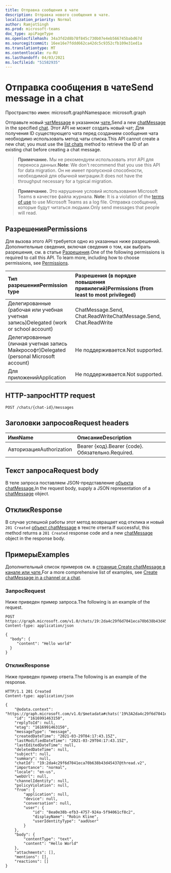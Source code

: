 ```yaml
---
title: Отправка сообщения в чате
description: Отправка нового сообщения в чате.
localization_priority: Normal
author: RamjotSingh
ms.prod: microsoft-teams
doc_type: apiPageType
ms.openlocfilehash: 34a3fd2d8b78f845c730b07e4eb566745babd67d
ms.sourcegitcommit: 16ee16e7fddd662ca42dc5c9352cfb109e31ed1a
ms.translationtype: MT
ms.contentlocale: ru-RU
ms.lasthandoff: 04/03/2021
ms.locfileid: "51582935"
---
```

# <a name="send-message-in-a-chat"></a><span data-ttu-id="3d85b-103">Отправка сообщения в чате</span><span class="sxs-lookup"><span data-stu-id="3d85b-103">Send message in a chat</span></span>

<span data-ttu-id="3d85b-104">Пространство имен: microsoft.graph</span><span class="sxs-lookup"><span data-stu-id="3d85b-104">Namespace: microsoft.graph</span></span>

<span data-ttu-id="3d85b-105">Отправьте новый [чатMessage](../resources/chatmessage.md) в указанном [чате.](../resources/chat.md)</span><span class="sxs-lookup"><span data-stu-id="3d85b-105">Send a new [chatMessage](../resources/chatmessage.md) in the specified [chat](../resources/chat.md).</span></span> <span data-ttu-id="3d85b-106">Этот API не может создать новый чат; Для получения [](chat-list-messages.md) ID существующего чата перед созданием сообщения чата необходимо использовать метод чаты списка.</span><span class="sxs-lookup"><span data-stu-id="3d85b-106">This API cannot create a new chat; you must use the [list chats](chat-list-messages.md) method to retrieve the ID of an existing chat before creating a chat message.</span></span>

> <span data-ttu-id="3d85b-107">**Примечание.** Мы не рекомендуем использовать этот API для переноса данных.</span><span class="sxs-lookup"><span data-stu-id="3d85b-107">**Note**: We don't recommend that you use this API for data migration.</span></span> <span data-ttu-id="3d85b-108">Он не имеет пропускной способности, необходимой для обычной миграции.</span><span class="sxs-lookup"><span data-stu-id="3d85b-108">It does not have the throughput necessary for a typical migration.</span></span>

> <span data-ttu-id="3d85b-109">**Примечание.** Это нарушение условий использования Microsoft Teams в качестве файла журнала. [](/legal/microsoft-apis/terms-of-use)</span><span class="sxs-lookup"><span data-stu-id="3d85b-109">**Note**: It is a violation of the [terms of use](/legal/microsoft-apis/terms-of-use) to use Microsoft Teams as a log file.</span></span> <span data-ttu-id="3d85b-110">Отправка сообщений, которые будут читаться людьми.</span><span class="sxs-lookup"><span data-stu-id="3d85b-110">Only send messages that people will read.</span></span>

## <a name="permissions"></a><span data-ttu-id="3d85b-111">Разрешения</span><span class="sxs-lookup"><span data-stu-id="3d85b-111">Permissions</span></span>

<span data-ttu-id="3d85b-p104">Для вызова этого API требуется одно из указанных ниже разрешений. Дополнительные сведения, включая сведения о том, как выбрать разрешения, см. в статье [Разрешения](/graph/permissions-reference).</span><span class="sxs-lookup"><span data-stu-id="3d85b-p104">One of the following permissions is required to call this API. To learn more, including how to choose permissions, see [Permissions](/graph/permissions-reference).</span></span>

| <span data-ttu-id="3d85b-114">Тип разрешения</span><span class="sxs-lookup"><span data-stu-id="3d85b-114">Permission type</span></span>                        | <span data-ttu-id="3d85b-115">Разрешения (в порядке повышения привилегий)</span><span class="sxs-lookup"><span data-stu-id="3d85b-115">Permissions (from least to most privileged)</span></span> |
|:---------------------------------------|:--------------------------------------------|
| <span data-ttu-id="3d85b-116">Делегированные (рабочая или учебная учетная запись)</span><span class="sxs-lookup"><span data-stu-id="3d85b-116">Delegated (work or school account)</span></span>     | <span data-ttu-id="3d85b-117">ChatMessage.Send, Chat.ReadWrite</span><span class="sxs-lookup"><span data-stu-id="3d85b-117">ChatMessage.Send, Chat.ReadWrite</span></span> |
| <span data-ttu-id="3d85b-118">Делегированные (личная учетная запись Майкрософт)</span><span class="sxs-lookup"><span data-stu-id="3d85b-118">Delegated (personal Microsoft account)</span></span> | <span data-ttu-id="3d85b-119">Не поддерживается.</span><span class="sxs-lookup"><span data-stu-id="3d85b-119">Not supported.</span></span> |
| <span data-ttu-id="3d85b-120">Для приложений</span><span class="sxs-lookup"><span data-stu-id="3d85b-120">Application</span></span>                            | <span data-ttu-id="3d85b-121">Не поддерживается.</span><span class="sxs-lookup"><span data-stu-id="3d85b-121">Not supported.</span></span> |

## <a name="http-request"></a><span data-ttu-id="3d85b-122">HTTP-запрос</span><span class="sxs-lookup"><span data-stu-id="3d85b-122">HTTP request</span></span>

<!-- { "blockType": "ignored" } -->

```http
POST /chats/{chat-id}/messages
```

## <a name="request-headers"></a><span data-ttu-id="3d85b-123">Заголовки запросов</span><span class="sxs-lookup"><span data-stu-id="3d85b-123">Request headers</span></span>

| <span data-ttu-id="3d85b-124">Имя</span><span class="sxs-lookup"><span data-stu-id="3d85b-124">Name</span></span>          | <span data-ttu-id="3d85b-125">Описание</span><span class="sxs-lookup"><span data-stu-id="3d85b-125">Description</span></span>   |
|:--------------|:--------------|
| <span data-ttu-id="3d85b-126">Авторизация</span><span class="sxs-lookup"><span data-stu-id="3d85b-126">Authorization</span></span> | <span data-ttu-id="3d85b-127">Bearer {код}.</span><span class="sxs-lookup"><span data-stu-id="3d85b-127">Bearer {code}.</span></span> <span data-ttu-id="3d85b-128">Обязательно.</span><span class="sxs-lookup"><span data-stu-id="3d85b-128">Required.</span></span> |

## <a name="request-body"></a><span data-ttu-id="3d85b-129">Текст запроса</span><span class="sxs-lookup"><span data-stu-id="3d85b-129">Request body</span></span>

<span data-ttu-id="3d85b-130">В теле запроса поставляем JSON-представление [объекта chatMessage.](../resources/chatmessage.md)</span><span class="sxs-lookup"><span data-stu-id="3d85b-130">In the request body, supply a JSON representation of a [chatMessage](../resources/chatmessage.md) object.</span></span>

## <a name="response"></a><span data-ttu-id="3d85b-131">Отклик</span><span class="sxs-lookup"><span data-stu-id="3d85b-131">Response</span></span>

<span data-ttu-id="3d85b-132">В случае успешной работы этот метод возвращает код отклика и новый `201 Created` [объект chatMessage](../resources/chatmessage.md) в тексте ответа.</span><span class="sxs-lookup"><span data-stu-id="3d85b-132">If successful, this method returns a `201 Created` response code and a new [chatMessage](../resources/chatmessage.md) object in the response body.</span></span>

## <a name="examples"></a><span data-ttu-id="3d85b-133">Примеры</span><span class="sxs-lookup"><span data-stu-id="3d85b-133">Examples</span></span>

<span data-ttu-id="3d85b-134">Дополнительный список примеров см. в [странице Create chatMessage в канале или чате.](chatmessage-post.md)</span><span class="sxs-lookup"><span data-stu-id="3d85b-134">For a more comprehensive list of examples, see [Create chatMessage in a channel or a chat](chatmessage-post.md).</span></span>

### <a name="request"></a><span data-ttu-id="3d85b-135">Запрос</span><span class="sxs-lookup"><span data-stu-id="3d85b-135">Request</span></span>

<span data-ttu-id="3d85b-136">Ниже приведен пример запроса.</span><span class="sxs-lookup"><span data-stu-id="3d85b-136">The following is an example of the request.</span></span>

<!-- {
  "blockType": "request",
  "name": "post_chatmessages_1"
}-->
```http
POST https://graph.microsoft.com/v1.0/chats/19:2da4c29f6d7041eca70b638b43d45437@thread.v2/messages
Content-type: application/json

{
  "body": {
     "content": "Hello world"
  }
}
```

### <a name="response"></a><span data-ttu-id="3d85b-137">Отклик</span><span class="sxs-lookup"><span data-stu-id="3d85b-137">Response</span></span>

<span data-ttu-id="3d85b-138">Ниже приведен пример ответа.</span><span class="sxs-lookup"><span data-stu-id="3d85b-138">The following is an example of the response.</span></span>

<!-- {
  "blockType": "response",
  "truncated": true,
  "@odata.type": "microsoft.graph.chatMessage"
} -->

```http
HTTP/1.1 201 Created
Content-type: application/json

{
    "@odata.context": "https://graph.microsoft.com/v1.0/$metadata#chats('19%3A2da4c29f6d7041eca70b638b43d45437%40thread.v2')/messages/$entity",
    "id": "1616991463150",
    "replyToId": null,
    "etag": "1616991463150",
    "messageType": "message",
    "createdDateTime": "2021-03-29T04:17:43.15Z",
    "lastModifiedDateTime": "2021-03-29T04:17:43.15Z",
    "lastEditedDateTime": null,
    "deletedDateTime": null,
    "subject": null,
    "summary": null,
    "chatId": "19:2da4c29f6d7041eca70b638b43d45437@thread.v2",
    "importance": "normal",
    "locale": "en-us",
    "webUrl": null,
    "channelIdentity": null,
    "policyViolation": null,
    "from": {
        "application": null,
        "device": null,
        "conversation": null,
        "user": {
            "id": "8ea0e38b-efb3-4757-924a-5f94061cf8c2",
            "displayName": "Robin Kline",
            "userIdentityType": "aadUser"
        }
    },
    "body": {
        "contentType": "text",
        "content": "Hello World"
    },
    "attachments": [],
    "mentions": [],
    "reactions": []
}
```

<!-- uuid: 16cd6b66-4b1a-43a1-adaf-3a886856ed98
2019-02-04 14:57:30 UTC -->
<!-- {
  "type": "#page.annotation",
  "description": "Create chatMessage",
  "keywords": "",
  "section": "documentation",
  "tocPath": "",
  "suppressions": [
  ]
}-->
